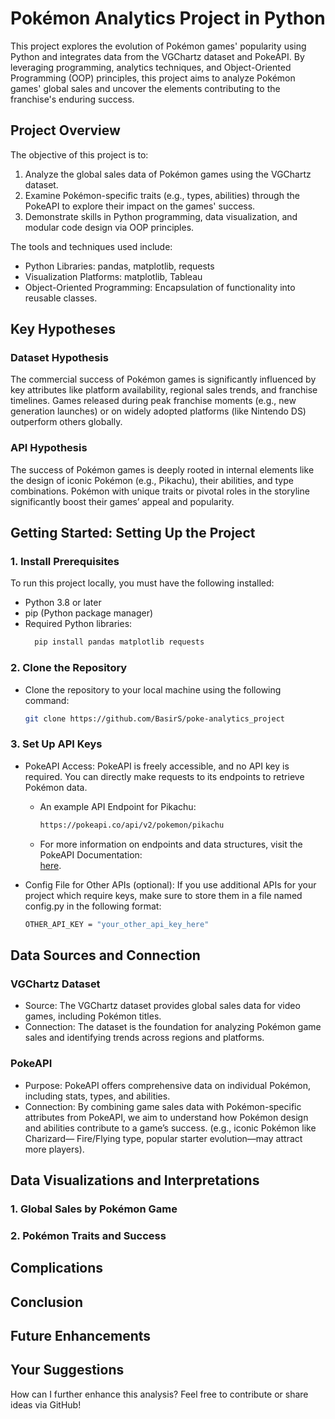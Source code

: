 # Pokémon Analytics Project in Python

This project explores the evolution of Pokémon games' popularity using Python and integrates data from the VGChartz dataset and PokeAPI. By leveraging programming, analytics techniques, and Object-Oriented Programming (OOP) principles, this project aims to analyze Pokémon games' global sales and uncover the elements contributing to the franchise's enduring success.

## Project Overview

The objective of this project is to:
  1. Analyze the global sales data of Pokémon games using the VGChartz dataset.
  2. Examine Pokémon-specific traits (e.g., types, abilities) through the PokeAPI    to explore their impact on the games' success.
  3. Demonstrate skills in Python programming, data visualization, and modular       code design via OOP principles.

The tools and techniques used include:
  + Python Libraries: pandas, matplotlib, requests
  + Visualization Platforms: matplotlib, Tableau
  + Object-Oriented Programming: Encapsulation of functionality into reusable        classes.

## Key Hypotheses
### Dataset Hypothesis
The commercial success of Pokémon games is significantly influenced by key attributes like platform availability, regional sales trends, and franchise timelines. Games released during peak franchise moments (e.g., new generation launches) or on widely adopted platforms (like Nintendo DS) outperform others globally.

### API Hypothesis
The success of Pokémon games is deeply rooted in internal elements like the design of iconic Pokémon (e.g., Pikachu), their abilities, and type combinations. Pokémon with unique traits or pivotal roles in the storyline significantly boost their games’ appeal and popularity.

## Getting Started: Setting Up the Project
### 1. Install Prerequisites
To run this project locally, you must have the following installed:
  - Python 3.8 or later
  - pip (Python package manager)
  - Required Python libraries:
    ```bash
      pip install pandas matplotlib requests

### 2. Clone the Repository
  - Clone the repository to your local machine using the following command:
    ```bash
    git clone https://github.com/BasirS/poke-analytics_project

### 3. Set Up API Keys
  - PokeAPI Access:
    PokeAPI is freely accessible, and no API key is required. You can directly       make requests to its endpoints to retrieve Pokémon data.
    - An example API Endpoint for Pikachu:
      ```bash
      https://pokeapi.co/api/v2/pokemon/pikachu
    - For more information on endpoints and data structures, visit the PokeAPI Documentation:  
<a href="https://pokeapi.co/docs/v2" title="Official PokeAPI Documentation" target="_blank">here</a>.

  - Config File for Other APIs (optional):
    If you use additional APIs for your project which require keys, make             sure to store them in a file named config.py in the following format:
    ```bash
    OTHER_API_KEY = "your_other_api_key_here"

## Data Sources and Connection
### VGChartz Dataset
  - Source: The VGChartz dataset provides global sales data for video games,         including Pokémon titles.
  - Connection: The dataset is the foundation for analyzing Pokémon game sales       and identifying trends across regions and platforms.

### PokeAPI
  - Purpose: PokeAPI offers comprehensive data on individual Pokémon, including      stats, types, and abilities.
  - Connection: By combining game sales data with Pokémon-specific attributes        from PokeAPI, we aim to understand how Pokémon design and abilities              contribute to a game’s success. (e.g., iconic Pokémon like Charizard—            Fire/Flying type, popular starter evolution—may attract more players).

## Data Visualizations and Interpretations
### 1. Global Sales by Pokémon Game
### 2. Pokémon Traits and Success

## Complications

## Conclusion

## Future Enhancements

## Your Suggestions
How can I further enhance this analysis? Feel free to contribute or share ideas via GitHub!
